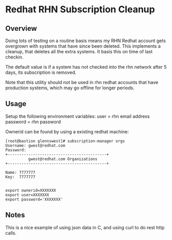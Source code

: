 # Redhat RHN Subscription Cleanup
## Overview
Doing lots of testing on a routine basis means my RHN Redhat account gets 
overgrown with systems that have since been deleted. This implements
a cleanup, that deletes all the extra systems. It basis this on time of last
checkin. 

The default value is if a system has not checked into the rhn network
after 5 days, its subscription is removed.

Note that this utility should not be used in rhn redhat accounts that have
production systems, which may go offline for longer periods.

## Usage
Setup the following environment variables:
user = rhn email address 
password = rhn password

Ownerid can be found by using a existing redhat machine:

```
[root@bastion glennswest]# subscription-manager orgs
Username: gwest@redhat.com
Password: 
+-------------------------------------------+
          gwest@redhat.com Organizations
+-------------------------------------------+

Name: 7777777
Key:  7777777


export ownerid=XXXXXXX
export user=XXXXXXX
export password='XXXXXXX'
```

## Notes
This is a nice example of using json data in C, and using curl to do 
rest http calls.
